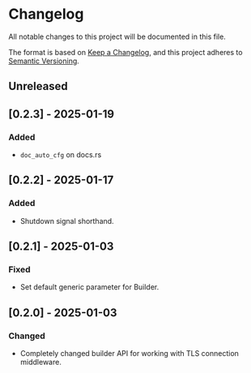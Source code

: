 # Changelog
All notable changes to this project will be documented in this file.

The format is based on [Keep a Changelog](https://keepachangelog.com/en/1.0.0/),
and this project adheres to [Semantic Versioning](https://semver.org/spec/v2.0.0.html).

## Unreleased

## [0.2.3] - 2025-01-19
### Added
- `doc_auto_cfg` on docs.rs

## [0.2.2] - 2025-01-17
### Added
- Shutdown signal shorthand.

## [0.2.1] - 2025-01-03
### Fixed
- Set default generic parameter for Builder.

## [0.2.0] - 2025-01-03
### Changed
- Completely changed builder API for working with TLS connection middleware.
